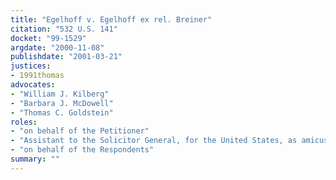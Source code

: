 ```yaml
---
title: "Egelhoff v. Egelhoff ex rel. Breiner"
citation: "532 U.S. 141"
docket: "99-1529"
argdate: "2000-11-08"
publishdate: "2001-03-21"
justices:
- 1991thomas
advocates:
- "William J. Kilberg"
- "Barbara J. McDowell"
- "Thomas C. Goldstein"
roles:
- "on behalf of the Petitioner"
- "Assistant to the Solicitor General, for the United States, as amicus curiae, supporting the Petitioner"
- "on behalf of the Respondents"
summary: ""
---
```


